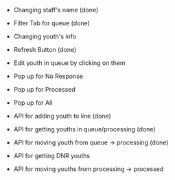 - Changing staff's name (done)
- Filter Tab for queue (done)
- Changing youth's info
- Refresh Button (done)
- Edit youth in queue by clicking on them

- Pop up for No Response
- Pop up for Processed
- Pop up for All

- API for adding youth to line (done)
- API for getting youths in queue/processing (done)
- API for moving youth from queue -> processing (done)
- API for getting DNR youths
- API for moving youths from processing -> processed
